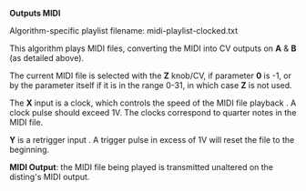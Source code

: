 
**Outputs MIDI**

Algorithm-specific playlist filename: midi-playlist-clocked.txt

This algorithm plays MIDI files, converting the MIDI into CV outputs on **A** & **B** (as detailed above).

The current MIDI file is selected with the **Z** knob/CV, if parameter **0** is -1, or by the parameter itself if it is in the
range 0-31, in which case **Z** is not used.

The **X** input is a clock, which controls the speed of the MIDI file playback . A clock pulse should exceed 1V. The clocks
correspond to quarter notes in the MIDI file.

**Y** is a retrigger input . A trigger pulse in excess of 1V will reset the file to the beginning.

**MIDI Output**: the MIDI
file being played is transmitted unaltered on the disting's MIDI output.
